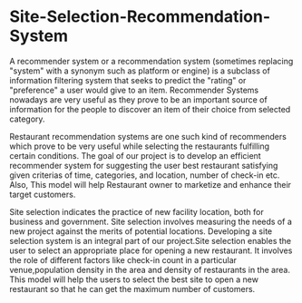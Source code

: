 # Site-Selection-Recommendation-System

A recommender system or a recommendation system (sometimes replacing "system" with a synonym such as platform or engine) is a subclass of information filtering system that seeks to predict the "rating" or "preference" a user would give to an item. Recommender Systems nowadays are very useful as they prove to be an
important source of information for the people to discover an item of their choice from selected category.

Restaurant recommendation systems are one such kind of recommenders which prove to be very useful while selecting the restaurants fulfilling certain conditions. The goal of our project is to develop an efficient recommender system for suggesting the user best restaurant satisfying given criterias of time, categories, and
location, number of check-in etc. Also, This model will help Restaurant owner to marketize and enhance their target customers.

Site selection indicates the practice of new facility location, both for business and government. Site selection involves measuring the needs of a new project against the merits of potential locations. Developing a site selection system is an integral part of our project.Site selection enables the user to select an appropriate place for opening a new restaurant. It involves the role of different factors like check-in count in a particular venue,population density in the area and density of restaurants in the area.
This model will help the users to select the best site to open a new restaurant so that he can get the maximum number of customers.
